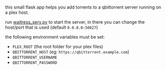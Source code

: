 this small flask app helps you add torrents to a qbittorrent server running on a plex host.

run [waitress_serv.py](./waitress_serve.py) to start the server, in there you can change the host/port that is used (default `0.0.0.0:50627`)

the following environment variables must be set:
- `PLEX_ROOT` (the root folder for your plex files)
- `QBITTORRENT_HOST` (eg: `https://qbittorrent.example.com`)
- `QBITTORRENT_USERNAME`
- `QBITTORRENT_PASSWORD`
